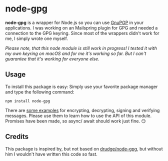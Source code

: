 # node-gpg

**node-gpg** is a wrapper for Node.js so you can use [GnuPGP](https://www.gnupg.org) in your applications. I was working on an Mailspring plugin for GPG and needed a connection to the GPG keyring. Since most of the wrappers didn't work for me, I simply wrote one myself.

*Please note, that this node module is still work in progress! I tested it with my own keyring on macOS and for me it's working so far. But I can't guarantee that it's working for everyone else.*

## Usage

To install this package is easy: Simply use your favorite package manager and type the following command:

```
npm install node-gpg
```

There are [some examples](https://github.com/mirkoschubert/node-gpg/tree/master/examples) for encrypting, decrypting, signing and verifying messages. Please use them to learn how to use the API of this module. Promises have been made, so async/ await should work just fine. :smirk:

## Credits

This package is inspired by, but not based on [drudge/node-gpg](https://github.com/drudge/node-gpg), but without him I wouldn't have written this code so fast.